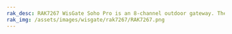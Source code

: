 ```yaml
---
rak_desc: RAK7267 WisGate Soho Pro is an 8-channel outdoor gateway. The RAK7267 supports backhaul with Wi-Fi and Cellular connectivity. Its new enclosure is designed to allow the LoRa, LTE, Wi-Fi, and GPS antennas to be inside the enclosure. 
rak_img: /assets/images/wisgate/rak7267/RAK7267.png
---
```


<rk-redirect to="/Product-Categories/WisGate/RAK7267/Overview/" />